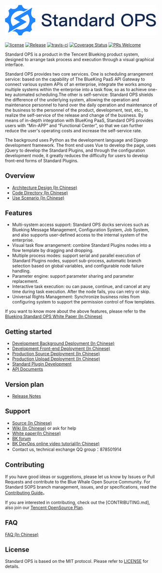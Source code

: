 ![](docs/resource/img/logo_en.png)
---
[![license](https://img.shields.io/badge/license-MIT-brightgreen.svg)](https://github.com/Tencent/bk-sops/blob/master/LICENSE)
[![Release](https://img.shields.io/badge/release-3.3.19-brightgreen.svg)](https://github.com/Tencent/bk-sops/releases)
[![travis-ci](https://travis-ci.com/Tencent/bk-sops.svg?branch=master)](https://travis-ci.com/Tencent/bk-sops)
[![Coverage Status](https://codecov.io/gh/Tencent/bk-sops/branch/master/graph/badge.svg)](https://codecov.io/gh/Tencent/bk-sops)
[![PRs Welcome](https://img.shields.io/badge/PRs-welcome-brightgreen.svg)](https://github.com/Tencent/bk-sops/pulls)

Standard OPS is a product in the Tencent Blueking product system, designed to arrange task process and execution
 through a visual graphical interface.

Standard OPS provides two core services. One is scheduling arrangement service: based on the capability of The BlueKing
 PaaS API Gateway to connect various system APIs of an enterprise, integrate the works among multiple systems within 
 the enterprise into a task flow, so as to achieve one-key automated scheduling.The other is self-service: Standard OPS
 shields the difference of the underlying system, allowing the operation and maintenance personnel to hand over the 
 daily operation and maintenance of the business to the personnel of the product, development, test, etc., to realize
 the self-service of the release and change of the business. By means of in-depth integration with BlueKing PaaS,
 Standard OPS provides users with “Min-APP” and “Functional Center”, so that we can further reduce the user's operating
 costs and increase the self-service rate.

The background uses Python as the development language and Django development framework. The front end uses Vue to
 develop the page, uses jQuery to develop the Standard Plugins, and through the configuration development mode, it
 greatly reduces the difficulty for users to develop front-end forms of Standard Plugins.

## Overview
- [Architecture Design (In Chinese)](docs/overview/architecture.md)
- [Code Directory (In Chinese)](docs/overview/code_structure.md)
- [Use Scenario (In Chinese)](docs/overview/usecase.md)


## Features
- Multi-system access support: Standard OPS docks services such as Blueking Message Management, Configuration System, 
 Job System, and also supports user-defined access to the internal system of the enterprise.
- Visual task flow arrangement: combine Standard Plugins nodes into a flow template by dragging and dropping.
- Multiple process modes: support serial and parallel execution of Standard Plugins nodes, support sub-process, 
 automatic branch selection based on global variables, and configurable node failure handling.
- Parameter engine: support parameter sharing and parameter replacement.
- Interactive task execution: ou can pause, continue, and cancel at any time during task execution. After the node
 fails, you can retry or skip.
- Universal Rights Management: Synchronize business roles from configuring system to support the permission control of
 flow templates.

If you want to know more about the above features, please refer to the
 [Blueking Standard OPS White Paper (In Chinese)](http://docs.bk.tencent.com/product_white_paper/gcloud/)


## Getting started
- [Development Background Deployment (In Chinese)](docs/install/dev_deploy.md)
- [Development Front-end Deployment (In Chinese)](docs/install/dev_web.md)
- [Production Source Deployment (In Chinese)](docs/install/source_code_deploy.md)
- [Production Upload Deployment (In Chinese)](docs/install/upload_pack_deploy.md)
- [Standard Plugin Development](docs/develop/dev_plugins.md)
- [API Documents](docs/apidoc/readme.md)


## Version plan
- [Release Notes](docs/release.md)


## Support
- [Source (In Chinese)](https://github.com/Tencent/bk-sops/tree/master)
- [Wiki (In Chinese)](https://github.com/Tencent/bk-sops/wiki) or ask for help
- [White paper(In Chinese)](http://docs.bk.tencent.com/product_white_paper/gcloud/)
- [BK forum](https://bk.tencent.com/s-mart/community)
- [BK DevOps online video tutorial(In Chinese)](https://cloud.tencent.com/developer/edu/major-100008)
- Contact us, technical exchange QQ group：878501914


## Contributing
If you have good ideas or suggestions, please let us know by Issues or Pull Requests and contribute to the Blue Whale
 Open Source Community. For Standard SOPS branch management, issues, and pr specifications, read the
 [Contributing Guide](docs/CONTRIBUTING.md)。

If you are interested in contributing, check out the [CONTRIBUTING.md], also join our
 [Tencent OpenSource Plan](https://opensource.tencent.com/contribution).

## FAQ
[FAQ (In Chinese)](docs/wiki/faq.md)


## License
Standard OPS is based on the MIT protocol. Please refer to [LICENSE](LICENSE.txt) for details.
